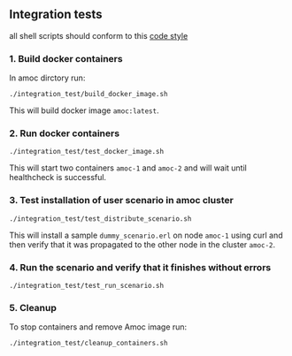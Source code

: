 ## Integration tests

all shell scripts should conform to this [code style](https://google.github.io/styleguide/shellguide.html)

### 1. Build docker containers

In amoc dirctory run:

`./integration_test/build_docker_image.sh`

This will build docker image `amoc:latest`.

### 2. Run docker containers
`./integration_test/test_docker_image.sh`

This will start two containers `amoc-1` and `amoc-2` and will wait until healthcheck is successful.

### 3. Test installation of user scenario in amoc cluster

 `./integration_test/test_distribute_scenario.sh`
 
This will install a sample `dummy_scenario.erl` on node `amoc-1` using curl and then verify that it was propagated to the other node in the cluster `amoc-2`.

### 4. Run the scenario and verify that it finishes without errors

`./integration_test/test_run_scenario.sh`

### 5. Cleanup

To stop containers and remove Amoc image run:

`./integration_test/cleanup_containers.sh`
